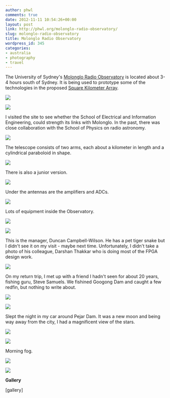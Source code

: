 ```yaml
---
author: phwl
comments: true
date: 2012-11-11 10:54:26+00:00
layout: post
link: http://phwl.org/molonglo-radio-observatory/
slug: molonglo-radio-observatory
title: Molonglo Radio Observatory
wordpress_id: 345
categories:
- australia
- photography
- travel
---
```


The University of Sydney's [Molonglo Radio Observatory](http://en.wikipedia.org/wiki/Molonglo_Observatory_Synthesis_Telescope) is located about 3-4 hours south of Sydney. It is being used to prototype some of the technologies in the proposed [Square Kilometer Array](http://en.wikipedia.org/wiki/Square_Kilometre_Array).

![](http://phwl.org/wp-content/uploads/2012/11/P1120459-1024x768.jpg)

<!-- more -->

![](http://phwl.org/wp-content/uploads/2012/11/P1120454-1024x768.jpg)

I visited the site to see whether the School of Electrical and Information Engineering, could strength its links with Molonglo. In the past, there was close collaboration with the School of Physics on radio astronomy.

![](http://phwl.org/wp-content/uploads/2012/11/P1120460-1024x768.jpg)

The telescope consists of two arms, each about a kilometer in length and a cylindrical paraboloid in shape.

![](http://phwl.org/wp-content/uploads/2012/11/P1120459-1024x768.jpg)

There is also a junior version.

![](http://phwl.org/wp-content/uploads/2012/11/P1120501-1024x768.jpg)

Under the antennas are the amplifiers and ADCs.

![](http://phwl.org/wp-content/uploads/2012/11/P1120504-1024x768.jpg)

Lots of equipment inside the Observatory.

![](http://phwl.org/wp-content/uploads/2012/11/P1120480-1024x768.jpg)

![](http://phwl.org/wp-content/uploads/2012/11/P1120484-1024x768.jpg)

This is the manager, Duncan Campbell-Wilson. He has a pet tiger snake but I didn't see it on my visit - maybe next time. Unfortunately, I didn't take a photo of his colleague, Darshan Thakkar who is doing most of the FPGA design work.

![](http://phwl.org/wp-content/uploads/2012/11/P1120490-1024x768.jpg)

On my return trip, I met up with a friend I hadn't seen for about 20 years, fishing guru, Steve Samuels. We fishined Googong Dam and caught a few redfin, but nothing to write about.

![](http://phwl.org/wp-content/uploads/2012/11/DSC_5128-1024x681.jpg)

![](http://phwl.org/wp-content/uploads/2012/11/DSC_5139-1024x681.jpg)

Slept the night in my car around Pejar Dam. It was a new moon and being way away from the city, I had a magnificent view of the stars.

![](http://phwl.org/wp-content/uploads/2012/11/DSC_5147-1024x612.jpg)

![](http://phwl.org/wp-content/uploads/2012/11/DSC_5151-1024x681.jpg)

Morning fog.

![](http://phwl.org/wp-content/uploads/2012/11/P1120520-1024x768.jpg)

![](http://phwl.org/wp-content/uploads/2012/11/DSC_5158-1024x681.jpg)

**Gallery**

[gallery]
